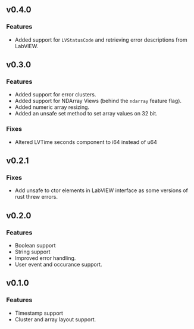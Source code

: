 ## v0.4.0

### Features

* Added support for `LVStatusCode` and retrieving error descriptions from LabVIEW.


## v0.3.0

### Features

* Added support for error clusters.
* Added support for NDArray Views (behind the `ndarray` feature flag).
* Added numeric array resizing.
* Added an unsafe set method to set array values on 32 bit.

### Fixes

* Altered LVTime seconds component to i64 instead of u64

## v0.2.1

### Fixes

* Add unsafe to ctor elements in LabVIEW interface as some versions of rust threw errors.

## v0.2.0

### Features

* Boolean support
* String support
* Improved error handling.
* User event and occurance support.

## v0.1.0

### Features

* Timestamp support
* Cluster and array layout support.